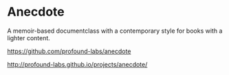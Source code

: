 
# Anecdote

A memoir-based documentclass with a contemporary style for books with a
lighter content.

https://github.com/profound-labs/anecdote

http://profound-labs.github.io/projects/anecdote/

